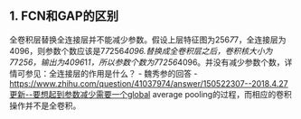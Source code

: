 ## 1. FCN和GAP的区别  

全卷积层替换全连接层并不能减少参数。假设上层特征图为256*7*7，全连接层为4096，则参数个数应该是7*7*256*4096.替换成全卷积层之后，卷积核大小为7*7*256，输出为4096*1*1，所以参数个数为7*7*256*4096。并没有减少参数个数，详情可参见：全连接层的作用是什么？ - 魏秀参的回答 - https://www.zhihu.com/question/41037974/answer/150522307--2018.4.27更新--要想起到参数减少需要一个global average pooling的过程，而相应的卷积操作并不是全卷积。  

